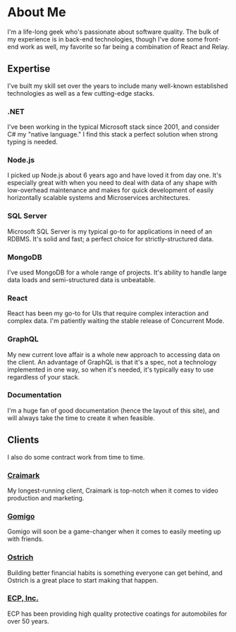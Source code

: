 # About Me

I'm a life-long geek who's passionate about software quality.  The bulk of my experience is in back-end technologies, though I've done some front-end work as well, my favorite so far being a combination of React and Relay.

## Expertise

I've built my skill set over the years to include many well-known established technologies as well as a few cutting-edge stacks.

### .NET

I've been working in the typical Microsoft stack since 2001, and consider C# my "native language."  I find this stack a perfect solution when strong typing is needed. 

### Node.js

I picked up Node.js about 6 years ago and have loved it from day one.  It's especially great with when you need to deal with data of any shape with low-overhead maintenance and makes for quick development of easily horizontally scalable systems and Microservices architectures.

### SQL Server

Microsoft SQL Server is my typical go-to for applications in need of an RDBMS.  It's solid and fast; a perfect choice for strictly-structured data. 

### MongoDB

I've used MongoDB for a whole range of projects.  It's ability to handle large data loads and semi-structured data is unbeatable.

### React

React has been my go-to for UIs that require complex interaction and complex data.  I'm patiently waiting the stable release of Concurrent Mode.

### GraphQL

My new current love affair is a whole new approach to accessing data on the client.  An advantage of GraphQL is that it's a spec, not a technology implemented in one way, so when it's needed, it's typically easy to use regardless of your stack.

### Documentation

I'm a huge fan of good documentation (hence the layout of this site), and will always take the time to create it when feasible.

## Clients

I also do some contract work from time to time.

### [Craimark](https://craimark.com/)

My longest-running client, Craimark is top-notch when it comes to video production and marketing.

### [Gomigo](https://gomigo.app/)

Gomigo will soon be a game-changer when it comes to easily meeting up with friends.

### [Ostrich](https://getostrich.com/)

Building better financial habits is something everyone can get behind, and Ostrich is a great place to start making that happen.

### [ECP, Inc.](https://www.ecpinc.net/)

ECP has been providing high quality protective coatings for automobiles for over 50 years.

